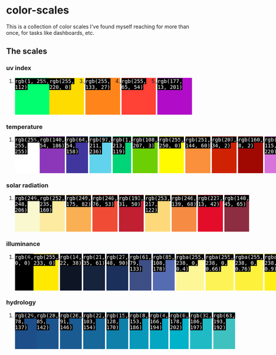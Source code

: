 # color-scales
This is a collection of color scales I've found myself reaching for more than once, for tasks like dashboards, etc.
## The scales
<h3>uv index</h3><ol style="display: flex;"><li style="width:100px;height:100px;background-color:rgb(1, 255, 112);"><span style="font-family: monospace; background-color: #000; color: #fff;">rgb(1, 255, 112)</span></li><li style="width:100px;height:100px;background-color:rgb(255, 220, 0);"><span style="font-family: monospace; background-color: #000; color: #fff;">rgb(255, 220, 0)</span></li>,<li style="width:100px;height:100px;background-color:rgb(255, 133, 27);"><span style="font-family: monospace; background-color: #000; color: #fff;">rgb(255, 133, 27)</span></li>,<li style="width:100px;height:100px;background-color:rgb(255, 65, 54);"><span style="font-family: monospace; background-color: #000; color: #fff;">rgb(255, 65, 54)</span></li>,<li style="width:100px;height:100px;background-color:rgb(177, 13, 201);"><span style="font-family: monospace; background-color: #000; color: #fff;">rgb(177, 13, 201)</span></li></ol>
<h3>temperature</h3><ol style="display: flex;"><li style="width:100px;height:100px;background-color:rgb(255, 255, 255);"><span style="font-family: monospace; background-color: #000; color: #fff;">rgb(255, 255, 255)</span></li><li style="width:100px;height:100px;background-color:rgb(140, 54, 186);"><span style="font-family: monospace; background-color: #000; color: #fff;">rgb(140, 54, 186)</span></li>,<li style="width:100px;height:100px;background-color:rgb(64, 54, 158);"><span style="font-family: monospace; background-color: #000; color: #fff;">rgb(64, 54, 158)</span></li>,<li style="width:100px;height:100px;background-color:rgb(97, 211, 236);"><span style="font-family: monospace; background-color: #000; color: #fff;">rgb(97, 211, 236)</span></li>,<li style="width:100px;height:100px;background-color:rgb(1, 213, 119);"><span style="font-family: monospace; background-color: #000; color: #fff;">rgb(1, 213, 119)</span></li>,<li style="width:100px;height:100px;background-color:rgb(108, 207, 3);"><span style="font-family: monospace; background-color: #000; color: #fff;">rgb(108, 207, 3)</span></li>,<li style="width:100px;height:100px;background-color:rgb(255, 250, 0);"><span style="font-family: monospace; background-color: #000; color: #fff;">rgb(255, 250, 0)</span></li>,<li style="width:100px;height:100px;background-color:rgb(251, 144, 60);"><span style="font-family: monospace; background-color: #000; color: #fff;">rgb(251, 144, 60)</span></li>,<li style="width:100px;height:100px;background-color:rgb(207, 34, 2);"><span style="font-family: monospace; background-color: #000; color: #fff;">rgb(207, 34, 2)</span></li>,<li style="width:100px;height:100px;background-color:rgb(160, 8, 2);"><span style="font-family: monospace; background-color: #000; color: #fff;">rgb(160, 8, 2)</span></li>,<li style="width:100px;height:100px;background-color:rgb(216, 115, 220);"><span style="font-family: monospace; background-color: #000; color: #fff;">rgb(216, 115, 220)</span></li></ol>
<h3>solar radiation</h3><ol style="display: flex;"><li style="width:100px;height:100px;background-color:rgb(249, 248, 206);"><span style="font-family: monospace; background-color: #000; color: #fff;">rgb(249, 248, 206)</span></li><li style="width:100px;height:100px;background-color:rgb(252, 235, 160);"><span style="font-family: monospace; background-color: #000; color: #fff;">rgb(252, 235, 160)</span></li>,<li style="width:100px;height:100px;background-color:rgb(249, 175, 82);"><span style="font-family: monospace; background-color: #000; color: #fff;">rgb(249, 175, 82)</span></li>,<li style="width:100px;height:100px;background-color:rgb(240, 76, 53);"><span style="font-family: monospace; background-color: #000; color: #fff;">rgb(240, 76, 53)</span></li>,<li style="width:100px;height:100px;background-color:rgb(193, 31, 50);"><span style="font-family: monospace; background-color: #000; color: #fff;">rgb(193, 31, 50)</span></li>,<li style="width:100px;height:100px;background-color:rgb(253, 217, 122);"><span style="font-family: monospace; background-color: #000; color: #fff;">rgb(253, 217, 122)</span></li>,<li style="width:100px;height:100px;background-color:rgb(246, 139, 68);"><span style="font-family: monospace; background-color: #000; color: #fff;">rgb(246, 139, 68)</span></li>,<li style="width:100px;height:100px;background-color:rgb(227, 13, 42);"><span style="font-family: monospace; background-color: #000; color: #fff;">rgb(227, 13, 42)</span></li>,<li style="width:100px;height:100px;background-color:rgb(140, 45, 65);"><span style="font-family: monospace; background-color: #000; color: #fff;">rgb(140, 45, 65)</span></li></ol>
<h3>illuminance</h3><ol style="display: flex;"><li style="width:100px;height:100px;background-color:rgb(0, 0, 0);"><span style="font-family: monospace; background-color: #000; color: #fff;">rgb(0, 0, 0)</span></li><li style="width:100px;height:100px;background-color:rgb(255, 233, 0);"><span style="font-family: monospace; background-color: #000; color: #fff;">rgb(255, 233, 0)</span></li>,<li style="width:100px;height:100px;background-color:rgb(14, 22, 38);"><span style="font-family: monospace; background-color: #000; color: #fff;">rgb(14, 22, 38)</span></li>,<li style="width:100px;height:100px;background-color:rgb(21, 35, 61);"><span style="font-family: monospace; background-color: #000; color: #fff;">rgb(21, 35, 61)</span></li>,<li style="width:100px;height:100px;background-color:rgb(27, 48, 90);"><span style="font-family: monospace; background-color: #000; color: #fff;">rgb(27, 48, 90)</span></li>,<li style="width:100px;height:100px;background-color:rgb(61, 79, 133);"><span style="font-family: monospace; background-color: #000; color: #fff;">rgb(61, 79, 133)</span></li>,<li style="width:100px;height:100px;background-color:rgb(85, 108, 178);"><span style="font-family: monospace; background-color: #000; color: #fff;">rgb(85, 108, 178)</span></li>,<li style="width:100px;height:100px;background-color:rgba(255, 238, 0, 0.4);"><span style="font-family: monospace; background-color: #000; color: #fff;">rgba(255, 238, 0, 0.4)</span></li>,<li style="width:100px;height:100px;background-color:rgba(255, 238, 0, 0.66);"><span style="font-family: monospace; background-color: #000; color: #fff;">rgba(255, 238, 0, 0.66)</span></li>,<li style="width:100px;height:100px;background-color:rgba(255, 238, 0, 0.76);"><span style="font-family: monospace; background-color: #000; color: #fff;">rgba(255, 238, 0, 0.76)</span></li>,<li style="width:100px;height:100px;background-color:rgba(255, 238, 0, 0.9);"><span style="font-family: monospace; background-color: #000; color: #fff;">rgba(255, 238, 0, 0.9)</span></li></ol>
<h3>hydrology</h3><ol style="display: flex;"><li style="width:100px;height:100px;background-color:rgb(29, 78, 137);"><span style="font-family: monospace; background-color: #000; color: #fff;">rgb(29, 78, 137)</span></li><li style="width:100px;height:100px;background-color:rgb(28, 85, 142);"><span style="font-family: monospace; background-color: #000; color: #fff;">rgb(28, 85, 142)</span></li>,<li style="width:100px;height:100px;background-color:rgb(26, 91, 146);"><span style="font-family: monospace; background-color: #000; color: #fff;">rgb(26, 91, 146)</span></li>,<li style="width:100px;height:100px;background-color:rgb(22, 103, 154);"><span style="font-family: monospace; background-color: #000; color: #fff;">rgb(22, 103, 154)</span></li>,<li style="width:100px;height:100px;background-color:rgb(15, 128, 170);"><span style="font-family: monospace; background-color: #000; color: #fff;">rgb(15, 128, 170)</span></li>,<li style="width:100px;height:100px;background-color:rgb(8, 153, 186);"><span style="font-family: monospace; background-color: #000; color: #fff;">rgb(8, 153, 186)</span></li>,<li style="width:100px;height:100px;background-color:rgb(4, 166, 194);"><span style="font-family: monospace; background-color: #000; color: #fff;">rgb(4, 166, 194)</span></li>,<li style="width:100px;height:100px;background-color:rgb(0, 178, 202);"><span style="font-family: monospace; background-color: #000; color: #fff;">rgb(0, 178, 202)</span></li>,<li style="width:100px;height:100px;background-color:rgb(32, 186, 197);"><span style="font-family: monospace; background-color: #000; color: #fff;">rgb(32, 186, 197)</span></li>,<li style="width:100px;height:100px;background-color:rgb(63, 193, 192);"><span style="font-family: monospace; background-color: #000; color: #fff;">rgb(63, 193, 192)</span></li></ol>
